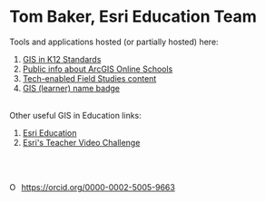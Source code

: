 # Tom Baker, Esri Education Team

Tools and applications hosted (or partially hosted) here:
<ol>
  <LI><a href="https://trbaker.github.io/GIStandards">GIS in K12 Standards</a>
    <LI><a href="ADI">Public info about ArcGIS Online Schools
      <LI><a href="https://github.com/trbaker/TEFS_IOT">Tech-enabled Field Studies content</a>
        <LI><a target="new" href="https://esriurl.com/namebadge">GIS (learner) name badge</a>
  </ol>
<br />
Other useful GIS in Education links:
        <ol>
        <LI><a target="new" href="https://esri.com/education">Esri Education</a>
         <LI><a target="new" href="https://esriurl.com/tvc">Esri's Teacher Video Challenge</a>
              
 </ol>
        
<br><br>
<div itemscope itemtype="https://schema.org/Person"><a itemprop="sameAs" content="https://orcid.org/0000-0002-5005-9663" href="https://orcid.org/0000-0002-5005-9663" target="orcid.widget" rel="me noopener noreferrer" style="vertical-align:top;"><img src="https://orcid.org/sites/default/files/images/orcid_16x16.png" style="width:1em;margin-right:.5em;" alt="ORCID iD icon">https://orcid.org/0000-0002-5005-9663</a></div>
